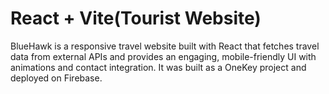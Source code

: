 # React + Vite(Tourist Website)

BlueHawk is a responsive travel website built with React that fetches travel data from external APIs and provides an engaging, mobile-friendly UI with animations and contact integration. It was built as a OneKey project and deployed on Firebase.
